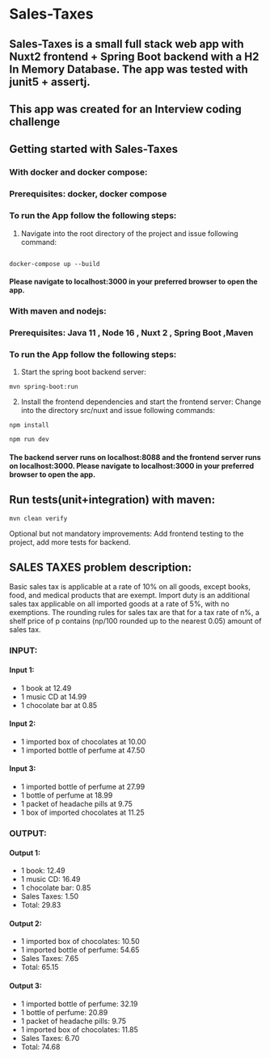 
# Sales-Taxes
## Sales-Taxes is a small full stack web app with Nuxt2 frontend + Spring Boot backend with a H2 In Memory Database. The app was tested with junit5 + assertj. 

## This app was created for an Interview coding challenge 

## Getting started with Sales-Taxes

### With docker and docker compose:

### Prerequisites: docker, docker compose

### To run the App follow the following steps:

1. Navigate into the root directory of the project and issue following command:
```

docker-compose up --build

```
#### Please navigate to localhost:3000 in your preferred browser to open the app.

### With maven and nodejs:

### Prerequisites: Java 11 , Node 16 , Nuxt 2 , Spring Boot ,Maven

### To run the App follow the following steps:

1. Start the spring boot backend server:
```
mvn spring-boot:run 

```
2. Install the frontend dependencies and start the frontend server:
Change into the directory src/nuxt and issue following commands: 
 ```
npm install

```

 ```
npm run dev

```
#### The backend server runs on localhost:8088 and the frontend server runs on localhost:3000. Please navigate to localhost:3000 in your preferred browser to open the app.

## Run tests(unit+integration) with maven:
```
mvn clean verify

```

Optional but not mandatory improvements: Add frontend testing to the project, add more tests for backend.

## SALES TAXES problem description:
Basic sales tax is applicable at a rate of 10% on all goods, except books, food, and medical
products that are exempt. Import duty is an additional sales tax
applicable on all imported goods at a rate of 5%, with no exemptions.
The rounding rules for sales tax are that for a tax
rate of n%, a shelf price of p contains (np/100 rounded up to the nearest 0.05) amount of
sales tax.

### INPUT:
#### Input 1:
- 1 book at 12.49
- 1 music CD at 14.99
- 1 chocolate bar at 0.85
#### Input 2:
- 1 imported box of chocolates at 10.00
- 1 imported bottle of perfume at 47.50
#### Input 3:
- 1 imported bottle of perfume at 27.99
- 1 bottle of perfume at 18.99
- 1 packet of headache pills at 9.75
- 1 box of imported chocolates at 11.25

### OUTPUT:
#### Output 1:
- 1 book: 12.49
- 1 music CD: 16.49
- 1 chocolate bar: 0.85
- Sales Taxes: 1.50
- Total: 29.83
#### Output 2:
- 1 imported box of chocolates: 10.50
- 1 imported bottle of perfume: 54.65
- Sales Taxes: 7.65
- Total: 65.15
#### Output 3:
- 1 imported bottle of perfume: 32.19
- 1 bottle of perfume: 20.89
- 1 packet of headache pills: 9.75
- 1 imported box of chocolates: 11.85
- Sales Taxes: 6.70
- Total: 74.68


